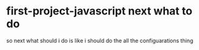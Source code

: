 # first-project-javascript next what to do
so next what should i do is like i should do the all the configuarations thing